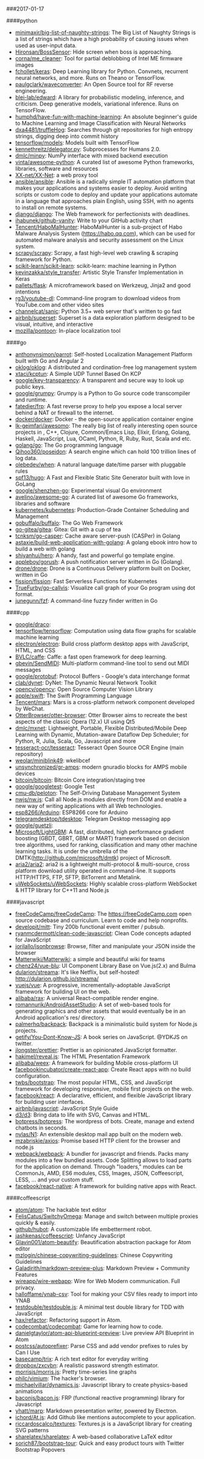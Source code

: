 ###2017-01-17

####python
* [minimaxir/big-list-of-naughty-strings](https://github.com/minimaxir/big-list-of-naughty-strings): The Big List of Naughty Strings is a list of strings which have a high probability of causing issues when used as user-input data.
* [Hironsan/BossSensor](https://github.com/Hironsan/BossSensor): Hide screen when boss is approaching.
* [corna/me_cleaner](https://github.com/corna/me_cleaner): Tool for partial deblobbing of Intel ME firmware images
* [fchollet/keras](https://github.com/fchollet/keras): Deep Learning library for Python. Convnets, recurrent neural networks, and more. Runs on Theano or TensorFlow.
* [paulgclark/waveconverter](https://github.com/paulgclark/waveconverter): An Open Source tool for RF reverse engineering.
* [blei-lab/edward](https://github.com/blei-lab/edward): A library for probabilistic modeling, inference, and criticism. Deep generative models, variational inference. Runs on TensorFlow.
* [humphd/have-fun-with-machine-learning](https://github.com/humphd/have-fun-with-machine-learning): An absolute beginner's guide to Machine Learning and Image Classification with Neural Networks
* [dxa4481/truffleHog](https://github.com/dxa4481/truffleHog): Searches through git repositories for high entropy strings, digging deep into commit history
* [tensorflow/models](https://github.com/tensorflow/models): Models built with TensorFlow
* [kennethreitz/delegator.py](https://github.com/kennethreitz/delegator.py): Subprocesses for Humans 2.0.
* [dmlc/minpy](https://github.com/dmlc/minpy): NumPy interface with mixed backend execution
* [vinta/awesome-python](https://github.com/vinta/awesome-python): A curated list of awesome Python frameworks, libraries, software and resources
* [XX-net/XX-Net](https://github.com/XX-net/XX-Net): a web proxy tool
* [ansible/ansible](https://github.com/ansible/ansible): Ansible is a radically simple IT automation platform that makes your applications and systems easier to deploy. Avoid writing scripts or custom code to deploy and update your applications automate in a language that approaches plain English, using SSH, with no agents to install on remote systems.
* [django/django](https://github.com/django/django): The Web framework for perfectionists with deadlines.
* [ihabunek/github-vanity](https://github.com/ihabunek/github-vanity): Write to your GitHub activity chart
* [Tencent/HaboMalHunter](https://github.com/Tencent/HaboMalHunter): HaboMalHunter is a sub-project of Habo Malware Analysis System (https://habo.qq.com), which can be used for automated malware analysis and security assessment on the Linux system.
* [scrapy/scrapy](https://github.com/scrapy/scrapy): Scrapy, a fast high-level web crawling & scraping framework for Python.
* [scikit-learn/scikit-learn](https://github.com/scikit-learn/scikit-learn): scikit-learn: machine learning in Python
* [kevinzakka/style_transfer](https://github.com/kevinzakka/style_transfer): Artistic Style Transfer Implementation in Keras
* [pallets/flask](https://github.com/pallets/flask): A microframework based on Werkzeug, Jinja2 and good intentions
* [rg3/youtube-dl](https://github.com/rg3/youtube-dl): Command-line program to download videos from YouTube.com and other video sites
* [channelcat/sanic](https://github.com/channelcat/sanic): Python 3.5+ web server that's written to go fast
* [airbnb/superset](https://github.com/airbnb/superset): Superset is a data exploration platform designed to be visual, intuitive, and interactive
* [mozilla/pontoon](https://github.com/mozilla/pontoon): In-place localization tool

####go
* [anthonynsimon/parrot](https://github.com/anthonynsimon/parrot): Self-hosted Localization Management Platform built with Go and Angular 2
* [oklog/oklog](https://github.com/oklog/oklog): A distributed and cordination-free log management system
* [xtaci/kcptun](https://github.com/xtaci/kcptun): A Simple UDP Tunnel Based On KCP
* [google/key-transparency](https://github.com/google/key-transparency): A transparent and secure way to look up public keys.
* [google/grumpy](https://github.com/google/grumpy): Grumpy is a Python to Go source code transcompiler and runtime.
* [fatedier/frp](https://github.com/fatedier/frp): A fast reverse proxy to help you expose a local server behind a NAT or firewall to the internet.
* [docker/docker](https://github.com/docker/docker): Docker - the open-source application container engine
* [lk-geimfari/awesomo](https://github.com/lk-geimfari/awesomo): The really big list of really interesting open source projects in , C++, Clojure, Common/Emacs Lisp, Elixir, Erlang, Golang, Haskell, JavaScript, Lua, OCaml, Python, R, Ruby, Rust, Scala and etc.
* [golang/go](https://github.com/golang/go): The Go programming language
* [Qihoo360/poseidon](https://github.com/Qihoo360/poseidon): A search engine which can hold 100 trillion lines of log data.
* [olebedev/when](https://github.com/olebedev/when): A natural language date/time parser with pluggable rules
* [spf13/hugo](https://github.com/spf13/hugo): A Fast and Flexible Static Site Generator built with love in GoLang
* [google/shenzhen-go](https://github.com/google/shenzhen-go): Experimental visual Go environment
* [avelino/awesome-go](https://github.com/avelino/awesome-go): A curated list of awesome Go frameworks, libraries and software
* [kubernetes/kubernetes](https://github.com/kubernetes/kubernetes): Production-Grade Container Scheduling and Management
* [gobuffalo/buffalo](https://github.com/gobuffalo/buffalo): The Go Web Framework
* [go-gitea/gitea](https://github.com/go-gitea/gitea): Gitea: Git with a cup of tea
* [tcnksm/go-casper](https://github.com/tcnksm/go-casper): Cache aware server-push (CASPer) in Golang
* [astaxie/build-web-application-with-golang](https://github.com/astaxie/build-web-application-with-golang): A golang ebook intro how to build a web with golang
* [shiyanhui/hero](https://github.com/shiyanhui/hero): A handy, fast and powerful go template engine.
* [appleboy/gorush](https://github.com/appleboy/gorush): A push notification server written in Go (Golang).
* [drone/drone](https://github.com/drone/drone): Drone is a Continuous Delivery platform built on Docker, written in Go
* [fission/fission](https://github.com/fission/fission): Fast Serverless Functions for Kubernetes
* [TrueFurby/go-callvis](https://github.com/TrueFurby/go-callvis): Visualize call graph of your Go program using dot format.
* [junegunn/fzf](https://github.com/junegunn/fzf):  A command-line fuzzy finder written in Go

####cpp
* [google/draco](https://github.com/google/draco): 
* [tensorflow/tensorflow](https://github.com/tensorflow/tensorflow): Computation using data flow graphs for scalable machine learning
* [electron/electron](https://github.com/electron/electron): Build cross platform desktop apps with JavaScript, HTML, and CSS
* [BVLC/caffe](https://github.com/BVLC/caffe): Caffe: a fast open framework for deep learning.
* [gbevin/SendMIDI](https://github.com/gbevin/SendMIDI): Multi-platform command-line tool to send out MIDI messages
* [google/protobuf](https://github.com/google/protobuf): Protocol Buffers - Google's data interchange format
* [clab/dynet](https://github.com/clab/dynet): DyNet: The Dynamic Neural Network Toolkit
* [opencv/opencv](https://github.com/opencv/opencv): Open Source Computer Vision Library
* [apple/swift](https://github.com/apple/swift): The Swift Programming Language
* [Tencent/mars](https://github.com/Tencent/mars): Mars is a cross-platform network component developed by WeChat.
* [OtterBrowser/otter-browser](https://github.com/OtterBrowser/otter-browser): Otter Browser aims to recreate the best aspects of the classic Opera (12.x) UI using Qt5
* [dmlc/mxnet](https://github.com/dmlc/mxnet): Lightweight, Portable, Flexible Distributed/Mobile Deep Learning with Dynamic, Mutation-aware Dataflow Dep Scheduler; for Python, R, Julia, Scala, Go, Javascript and more
* [tesseract-ocr/tesseract](https://github.com/tesseract-ocr/tesseract): Tesseract Open Source OCR Engine (main repository)
* [weolar/miniblink49](https://github.com/weolar/miniblink49): wkelibcef
* [unsynchronized/gr-amps](https://github.com/unsynchronized/gr-amps): modern gnuradio blocks for AMPS mobile devices
* [bitcoin/bitcoin](https://github.com/bitcoin/bitcoin): Bitcoin Core integration/staging tree
* [google/googletest](https://github.com/google/googletest): Google Test
* [cmu-db/peloton](https://github.com/cmu-db/peloton): The Self-Driving Database Management System
* [nwjs/nw.js](https://github.com/nwjs/nw.js): Call all Node.js modules directly from DOM and enable a new way of writing applications with all Web technologies.
* [esp8266/Arduino](https://github.com/esp8266/Arduino): ESP8266 core for Arduino
* [telegramdesktop/tdesktop](https://github.com/telegramdesktop/tdesktop): Telegram Desktop messaging app
* [google/guetzli](https://github.com/google/guetzli): 
* [Microsoft/LightGBM](https://github.com/Microsoft/LightGBM): A fast, distributed, high performance gradient boosting (GBDT, GBRT, GBM or MART) framework based on decision tree algorithms, used for ranking, classification and many other machine learning tasks. It is under the umbrella of the DMTK(http://github.com/microsoft/dmtk) project of Microsoft.
* [aria2/aria2](https://github.com/aria2/aria2): aria2 is a lightweight multi-protocol & multi-source, cross platform download utility operated in command-line. It supports HTTP/HTTPS, FTP, SFTP, BitTorrent and Metalink.
* [uWebSockets/uWebSockets](https://github.com/uWebSockets/uWebSockets): Highly scalable cross-platform WebSocket & HTTP library for C++11 and Node.js

####javascript
* [freeCodeCamp/freeCodeCamp](https://github.com/freeCodeCamp/freeCodeCamp): The https://freeCodeCamp.com open source codebase and curriculum. Learn to code and help nonprofits.
* [developit/mitt](https://github.com/developit/mitt): Tiny 200b functional event emitter / pubsub.
* [ryanmcdermott/clean-code-javascript](https://github.com/ryanmcdermott/clean-code-javascript):  Clean Code concepts adapted for JavaScript
* [jorilallo/jsonbrowse](https://github.com/jorilallo/jsonbrowse): Browse, filter and manipulate your JSON inside the browser
* [Matterwiki/Matterwiki](https://github.com/Matterwiki/Matterwiki): a simple and beautiful wiki for teams
* [chenz24/vue-blu](https://github.com/chenz24/vue-blu): UI Component Library Base on Vue.js(2.x) and Bulma
* [dularion/streama](https://github.com/dularion/streama): It's like Netflix, but self-hosted! http://dularion.github.io/streama/
* [vuejs/vue](https://github.com/vuejs/vue): A progressive, incrementally-adoptable JavaScript framework for building UI on the web.
* [alibaba/rax](https://github.com/alibaba/rax):  A universal React-compatible render engine.
* [romannurik/AndroidAssetStudio](https://github.com/romannurik/AndroidAssetStudio): A set of web-based tools for generating graphics and other assets that would eventually be in an Android application's res/ directory.
* [palmerhq/backpack](https://github.com/palmerhq/backpack):  Backpack is a minimalistic build system for Node.js projects.
* [getify/You-Dont-Know-JS](https://github.com/getify/You-Dont-Know-JS): A book series on JavaScript. @YDKJS on twitter.
* [jlongster/prettier](https://github.com/jlongster/prettier): Prettier is an opinionated JavaScript formatter.
* [hakimel/reveal.js](https://github.com/hakimel/reveal.js): The HTML Presentation Framework
* [alibaba/weex](https://github.com/alibaba/weex): A framework for building Mobile cross-platform UI
* [facebookincubator/create-react-app](https://github.com/facebookincubator/create-react-app): Create React apps with no build configuration.
* [twbs/bootstrap](https://github.com/twbs/bootstrap): The most popular HTML, CSS, and JavaScript framework for developing responsive, mobile first projects on the web.
* [facebook/react](https://github.com/facebook/react): A declarative, efficient, and flexible JavaScript library for building user interfaces.
* [airbnb/javascript](https://github.com/airbnb/javascript): JavaScript Style Guide
* [d3/d3](https://github.com/d3/d3): Bring data to life with SVG, Canvas and HTML. 
* [botpress/botpress](https://github.com/botpress/botpress):  The wordpress of bots. Create, manage and extend chatbots in seconds.
* [nylas/N1](https://github.com/nylas/N1):  An extensible desktop mail app built on the modern web.
* [mzabriskie/axios](https://github.com/mzabriskie/axios): Promise based HTTP client for the browser and node.js
* [webpack/webpack](https://github.com/webpack/webpack): A bundler for javascript and friends. Packs many modules into a few bundled assets. Code Splitting allows to load parts for the application on demand. Through "loaders," modules can be CommonJs, AMD, ES6 modules, CSS, Images, JSON, Coffeescript, LESS, ... and your custom stuff.
* [facebook/react-native](https://github.com/facebook/react-native): A framework for building native apps with React.

####coffeescript
* [atom/atom](https://github.com/atom/atom): The hackable text editor
* [FelisCatus/SwitchyOmega](https://github.com/FelisCatus/SwitchyOmega): Manage and switch between multiple proxies quickly & easily.
* [github/hubot](https://github.com/github/hubot): A customizable life embetterment robot.
* [jashkenas/coffeescript](https://github.com/jashkenas/coffeescript): Unfancy JavaScript
* [Glavin001/atom-beautify](https://github.com/Glavin001/atom-beautify):  Beautification abstraction package for Atom editor
* [mzlogin/chinese-copywriting-guidelines](https://github.com/mzlogin/chinese-copywriting-guidelines):  Chinese Copywriting Guidelines
* [Galadirith/markdown-preview-plus](https://github.com/Galadirith/markdown-preview-plus): Markdown Preview + Community Features
* [wireapp/wire-webapp](https://github.com/wireapp/wire-webapp):  Wire for Web  Modern communication. Full privacy.
* [halloffame/ynab-csv](https://github.com/halloffame/ynab-csv): Tool for making your CSV files ready to import into YNAB
* [testdouble/testdouble.js](https://github.com/testdouble/testdouble.js): A minimal test double library for TDD with JavaScript
* [hax/refactor](https://github.com/hax/refactor): Refactoring support in Atom.
* [codecombat/codecombat](https://github.com/codecombat/codecombat): Game for learning how to code.
* [danielgtaylor/atom-api-blueprint-preview](https://github.com/danielgtaylor/atom-api-blueprint-preview): Live preview API Blueprint in Atom
* [postcss/autoprefixer](https://github.com/postcss/autoprefixer): Parse CSS and add vendor prefixes to rules by Can I Use
* [basecamp/trix](https://github.com/basecamp/trix): A rich text editor for everyday writing
* [dropbox/zxcvbn](https://github.com/dropbox/zxcvbn): A realistic password strength estimator.
* [morrisjs/morris.js](https://github.com/morrisjs/morris.js): Pretty time-series line graphs
* [philc/vimium](https://github.com/philc/vimium): The hacker's browser.
* [michaelvillar/dynamics.js](https://github.com/michaelvillar/dynamics.js): Javascript library to create physics-based animations
* [baconjs/bacon.js](https://github.com/baconjs/bacon.js): FRP (functional reactive programming) library for Javascript
* [yhatt/marp](https://github.com/yhatt/marp): Markdown presentation writer, powered by Electron.
* [ichord/At.js](https://github.com/ichord/At.js): Add Github like mentions autocomplete to your application.
* [riccardoscalco/textures](https://github.com/riccardoscalco/textures): Textures.js is a JavaScript library for creating SVG patterns
* [sharelatex/sharelatex](https://github.com/sharelatex/sharelatex): A web-based collaborative LaTeX editor
* [sorich87/bootstrap-tour](https://github.com/sorich87/bootstrap-tour): Quick and easy product tours with Twitter Bootstrap Popovers
